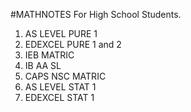 #MATHNOTES
For High School Students.
1. AS LEVEL PURE 1
2. EDEXCEL PURE 1 and 2
3. IEB MATRIC
4. IB AA SL
5. CAPS NSC MATRIC
6. AS LEVEL STAT 1
7. EDEXCEL STAT 1

